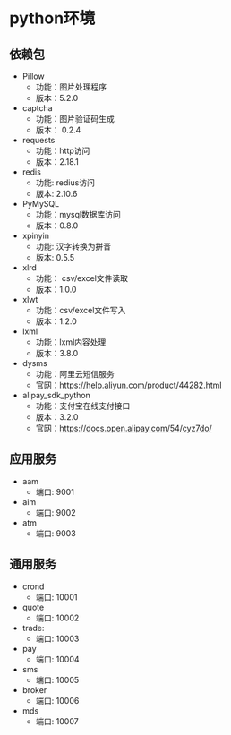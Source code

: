 # python环境
## 依赖包
* Pillow
    * 功能：图片处理程序
    * 版本：5.2.0
* captcha
    * 功能：图片验证码生成
    * 版本： 0.2.4
* requests
    * 功能：http访问
    * 版本：2.18.1
* redis
    * 功能: redius访问
    * 版本: 2.10.6
* PyMySQL
    * 功能：mysql数据库访问
    * 版本：0.8.0
* xpinyin
    * 功能: 汉字转换为拼音
    * 版本: 0.5.5
* xlrd
    * 功能： csv/excel文件读取
    * 版本：1.0.0
* xlwt
    * 功能：csv/excel文件写入
    * 版本：1.2.0
* lxml
    * 功能：lxml内容处理
    * 版本：3.8.0
* dysms
    * 功能：阿里云短信服务
    * 官网：https://help.aliyun.com/product/44282.html
* alipay_sdk_python
    * 功能：支付宝在线支付接口
    * 版本：3.2.0
    * 官网：https://docs.open.alipay.com/54/cyz7do/


## 应用服务
* aam
    * 端口: 9001
* aim
    * 端口: 9002
* atm
    * 端口: 9003

## 通用服务
* crond
    * 端口: 10001
* quote
    * 端口: 10002
* trade:
    * 端口: 10003
* pay
    * 端口: 10004
* sms
    * 端口: 10005
* broker
    * 端口: 10006
* mds
    * 端口: 10007